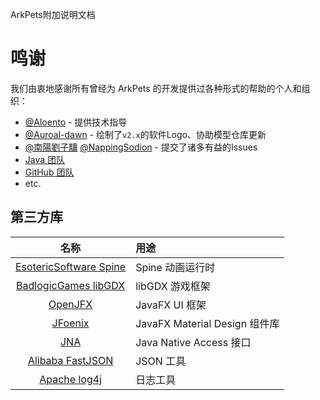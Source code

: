 ArkPets附加说明文档
# 鸣谢

我们由衷地感谢所有曾经为 ArkPets 的开发提供过各种形式的帮助的个人和组织：

- [@Aloento](https://github.com/aloento) - 提供技术指导
- [@Auroal-dawn](https://github.com/bicaoluoshuang) - 绘制了`v2.x`的软件Logo、协助模型仓库更新
- [@南陽劉子驥](https://github.com/KaiserWilheim) [@NappingSodion](https://github.com/KJH-x) - 提交了诸多有益的Issues
- [Java 团队](https://www.java.com)
- [GitHub 团队](https://github.com)
- etc.

## 第三方库

|                           名称                            | 用途                         |
|:-------------------------------------------------------:|:---------------------------|
| [EsotericSoftware Spine](https://esotericsoftware.com)  | Spine 动画运行时                |
|    [BadlogicGames libGDX](https://badlogicgames.com)    | libGDX 游戏框架                |
|              [OpenJFX](https://openjfx.io)              | JavaFX UI 框架               |
|     [JFoenix](https://github.com/sshahine/JFoenix)      | JavaFX Material Design 组件库 |
|    [JNA](https://github.com/java-native-access/jna)     | Java Native Access 接口      |
| [Alibaba FastJSON](https://github.com/alibaba/fastjson) | JSON 工具                    |
|    [Apache log4j](https://logging.apache.org/log4j)     | 日志工具                       |
